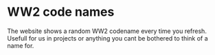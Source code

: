 # WW2 code names

The website shows a random WW2 codename every time you refresh. Usefull for us in projects or anything you cant be bothered to think of a name for.
